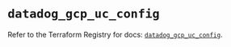 # `datadog_gcp_uc_config`

Refer to the Terraform Registry for docs: [`datadog_gcp_uc_config`](https://registry.terraform.io/providers/datadog/datadog/3.78.0/docs/resources/gcp_uc_config).
